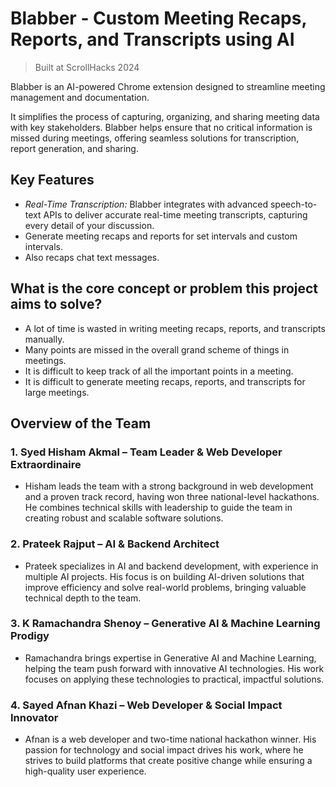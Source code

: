 # Blabber - Custom Meeting Recaps, Reports, and Transcripts using AI

> Built at ScrollHacks 2024

Blabber is an AI-powered Chrome extension designed to streamline meeting management and documentation.

It simplifies the process of capturing, organizing, and sharing meeting data with key stakeholders. Blabber helps ensure that no critical information is missed during meetings, offering seamless solutions for transcription, report generation, and sharing.

## Key Features

- *Real-Time Transcription:* Blabber integrates with advanced speech-to-text APIs to deliver accurate real-time meeting transcripts, capturing every detail of your discussion.
- Generate meeting recaps and reports for set intervals and custom intervals.
- Also recaps chat text messages.

## What is the core concept or problem this project aims to solve?

- A lot of time is wasted in writing meeting recaps, reports, and transcripts manually.
- Many points are missed in the overall grand scheme of things in meetings.
- It is difficult to keep track of all the important points in a meeting.
- It is difficult to generate meeting recaps, reports, and transcripts for large meetings.

## Overview of the Team

### 1. Syed Hisham Akmal – Team Leader & Web Developer Extraordinaire

- Hisham leads the team with a strong background in web development and a proven track record, having won three national-level hackathons. He combines technical skills with leadership to guide the team in creating robust and scalable software solutions.

### 2. Prateek Rajput – AI & Backend Architect

- Prateek specializes in AI and backend development, with experience in multiple AI projects. His focus is on building AI-driven solutions that improve efficiency and solve real-world problems, bringing valuable technical depth to the team.

### 3. K Ramachandra Shenoy – Generative AI & Machine Learning Prodigy

- Ramachandra brings expertise in Generative AI and Machine Learning, helping the team push forward with innovative AI technologies. His work focuses on applying these technologies to practical, impactful solutions.

### 4. Sayed Afnan Khazi – Web Developer & Social Impact Innovator

- Afnan is a web developer and two-time national hackathon winner. His passion for technology and social impact drives his work, where he strives to build platforms that create positive change while ensuring a high-quality user experience.
